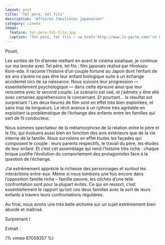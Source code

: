 ```yaml
---
layout: post
title: "Tel père, tel fils"
description: "Affaires familiales japonaises"
category: cinema
image:
  feature: tel-pere-tel-fils.jpg
  caption: "Tel père, tel fils — <a href='http://www.le-pacte.com/'>© Le Pacte</a>"
---
```


Pouet,

Les sorties de fin d’année mettant en avant le cinéma asiatique, je continue sur
ma lancée avec Tel père, tel fils ; film japonais réalisé par Hirokazu
Kore-eda. Il raconte l’histoire d’un couple fortuné au Japon dont l’enfant de
six ans s’avère ne pas être leur enfant biologique suite à un échange accidentel
lors de sa naissance. Nous suivons leur progression — essentiellement
psychologique — dans cette épreuve ainsi que leur rencontre avec le second
couple. Le scénario est osé, et j’admets y être allé avec certaines
appréhensions le concernant. Et pourtant… le résultat est surprenant ! Les deux
heures de film sont en effet très bien exploitées, et sans trop de longueurs. Le
récit avance à un rythme très agréable en exploitant la problématique de
l’échange des enfants entre les familles qui sert de fil conducteur. 

Nous sommes spectateur de la métamorphose de la relation entre le père et le
fils, qui évoluera aussi bien en fonction des avis extérieurs que de la vie
interne de la famille. Nous survolons en effet toutes les façades qui composent
le couple : leurs parents respectifs, le travail du père, les études de leur
enfant. Et c’est cet assemblage qui rend l’histoire très riche : chaque brique
justifie l’évolution du comportement des protagonistes face à la question de
l’échange.

J’ai extrêmement apprécié la richesse des personnages et surtout les
interactions entre-eux. Même si nous tombons une fois encore dans l’opposition
famille riche – famille pauvre, les clichés d’une telle confrontation sont pour
la plupart évités. Ce qui en ressort, c’est essentiellement le rapport qu’ont
ces deux familles avec le sort de leurs enfants à travers leurs confrontations
régulières. 

Au final, nous avons une très belle alchimie sur un sujet extrêmement bien abordé
et maîtrisé. 

Surprenant !

Extrait :

{% vimeo 67059357 %}

